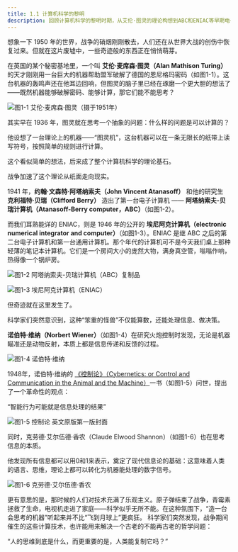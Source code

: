 ```yaml
---
title: 1.1 计算机科学的黎明
description: 回顾计算机科学的黎明时期，从艾伦·图灵的理论构想到ABC和ENIAC等早期电子计算机的诞生。文章探讨了诺伯特·维纳的控制论和克劳德·香农的信息论如何为机器智能奠定理论基础，最终推动“会思考的机器”这一概念从科幻走向科学探索的起点。
---
```


想象一下 1950 年的世界，战争的硝烟刚刚散去，人们还在从世界大战的创伤中恢复过来。但就在这片废墟中，一些奇迹般的东西正在悄悄萌芽。

在英国的某个秘密基地里，一个叫 **艾伦·麦席森·图灵（Alan Mathison Turing）** 的天才刚刚用一台巨大的机器帮助盟军破解了德国的恩尼格玛密码（如图1-1）。这台机器的轰鸣声还在他耳边回响，但图灵的脑子里已经在琢磨一个更大胆的想法了——既然机器能够破解密码、能够计算，那它们能不能思考？

![图1-1 艾伦·麦席森·图灵（摄于1951年）](https://cdn.isboyjc.com/ai-evolution/1756134039978.png)

其实早在 1936 年，图灵就在思考一个抽象的问题：什么样的问题是可以计算的？

他设想了一台理论上的机器——“图灵机”，这台机器可以在一条无限长的纸带上读写符号，按照简单的规则进行计算。

这个看似简单的想法，后来成了整个计算机科学的理论基石。

战争加速了这个理论从纸面走向现实。

1941 年，**约翰·文森特·阿塔纳索夫（John Vincent Atanasoff）** 和他的研究生 **克利福特·贝瑞（Clifford Berry）** 造出了第一台电子计算机 —— **阿塔纳索夫-贝瑞计算机（Atanasoff-Berry computer，ABC）**（如图1-2）。

而我们耳熟能详的 ENIAC，则是 1946 年的公开的 **埃尼阿克计算机（electronic numerical integrator and computer）**（如图1-3）。ENIAC 是继 ABC 之后的第二台电子计算机和第一台通用计算机。那个年代的计算机可不是今天我们桌上那种轻薄的笔记本计算机。它们是一个房间大小的庞然大物，满身真空管，嗡嗡作响，热得像一个锅炉房。

![图1-2 阿塔纳索夫-贝瑞计算机（ABC）复制品](https://cdn.isboyjc.com/ai-evolution/1756134102617.png)

![图1-3 埃尼阿克计算机（ENIAC）](https://cdn.isboyjc.com/ai-evolution/1756134121589.png)

但奇迹就在这里发生了。

科学家们突然意识到，这种“笨重的怪兽”不仅能算数，还能处理信息、做决策。

**诺伯特·维纳（Norbert Wiener）**（如图1-4）在研究火炮控制时发现，无论是机器瞄准还是动物反射，本质上都是信息传递和反馈的过程。

![图1-4 诺伯特·维纳](https://cdn.isboyjc.com/ai-evolution/1756134137202.png)

1948年，诺伯特·维纳的 [《控制论》（Cybernetics: or Control and Communication in the Animal and the Machine）](https://ia801701.us.archive.org/26/items/cybernetics-or-communication-and-control-in-the-animal-and-the-machine-norbert-wiene-ocr/Cybernetics%20or%20Communication%20and%20Control%20in%20the%20Animal%20and%20the%20Machine%20-%20Norbert%20Wiene_OCR.pdf)一书（如图1-5）问世，提出了一个革命性的观点：

“智能行为可能就是信息处理的结果”

![图1-5 控制论 英文原版第一版封面](https://cdn.isboyjc.com/ai-evolution/1756134156033.png)

同时，克劳德·艾尔伍德·香农（Claude Elwood Shannon）（如图1-6）也在思考信息的本质。

他发现所有信息都可以用0和1来表示，奠定了现代信息论的基础：这意味着人类的语言、思维，理论上都可以转化为机器能处理的数字信号。

![图1-6 克劳德·艾尔伍德·香农](https://cdn.isboyjc.com/ai-evolution/1756134204055.png)

更有意思的是，那时候的人们对技术充满了乐观主义。原子弹结束了战争，青霉素拯救了生命，电视机走进了家庭——科学似乎无所不能。在这种氛围下，“造一台会思考的机器”听起来并不比“飞到月球上”更疯狂。
科学家们突然发现，战争期间催生的这些计算技术，也许能用来解决一个古老的不能再古老的哲学问题：

“人的思维到底是什么，而更重要的是，人类能复制它吗？”
